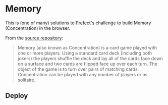 # Memory

This is (one of many) solutions to [Prefect's](https://www.prefect.io/) challenge to build Memory (Concentration) in the browser.

From the [source repository](https://github.com/PrefectHQ/memory):
 > Memory (also known as Concentration) is a card game played with one or more players. Using a standard card deck (including both jokers) the players shuffle the deck and lay all of the cards face down on a surface and two cards are flipped face up over each turn. The object of the game is to turn over pairs of matching cards. Concentration can be played with any number of players or as solitaire.

 ## Deploy